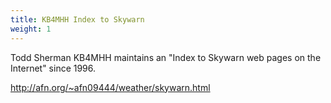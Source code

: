```yaml
---
title: KB4MHH Index to Skywarn
weight: 1
---
```

Todd Sherman KB4MHH maintains an "Index to Skywarn web
pages on the Internet" since 1996.

http://afn.org/~afn09444/weather/skywarn.html

